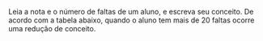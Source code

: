 Leia a nota e o número de faltas de um aluno, e escreva seu conceito. 
De acordo com a tabela abaixo, quando o aluno tem mais de 20 faltas ocorre uma redução de conceito. 